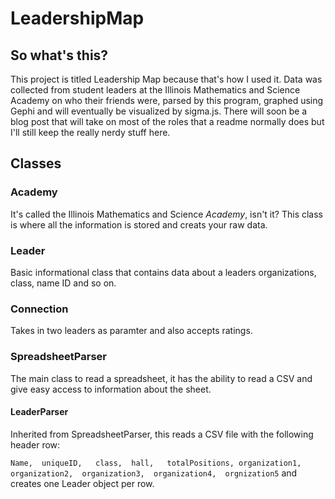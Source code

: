# LeadershipMap
## So what's this?
This project is titled Leadership Map because that's how I used it. Data was collected from student leaders at the Illinois Mathematics and Science Academy on who their friends were, parsed by this program, graphed using Gephi and will eventually be visualized by sigma.js. There will soon be a blog post that will take on most of the roles that a readme normally does but I'll still keep the really nerdy stuff here. 


## Classes

### Academy

It's called the Illinois Mathematics and Science _Academy_, isn't it? This class is where all the information is stored and creats your raw data.

### Leader

Basic informational class that contains data about a leaders organizations, class, name ID and so on.

### Connection
Takes in two leaders as paramter and also accepts ratings.


### SpreadsheetParser
The main class to read a spreadsheet, it has the ability to read a CSV and give easy access to information about the sheet.

#### LeaderParser
Inherited from SpreadsheetParser, this reads a CSV file with the following header row:

`Name,	uniqueID,	class,	hall,	totalPositions,	organization1,	organization2,	organization3,	organization4,	orgnization5` 
and creates one Leader object per row. 
